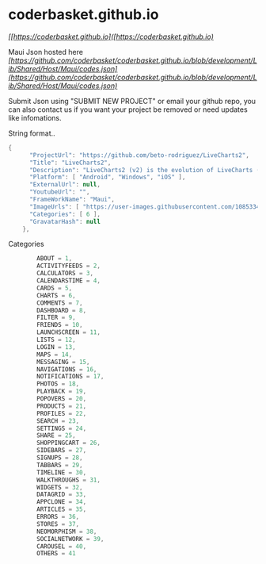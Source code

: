 # coderbasket.github.io
*[[https://coderbasket.github.io]([https://coderbasket.github.io)*

Maui Json hosted here
*[https://github.com/coderbasket/coderbasket.github.io/blob/development/Lib/Shared/Host/Maui/codes.json](https://github.com/coderbasket/coderbasket.github.io/blob/development/Lib/Shared/Host/Maui/codes.json)*



Submit Json  using "SUBMIT NEW PROJECT" or email your github repo, you can also contact us if you want your project be removed or need updates like infomations.

String format..
```cs
{ 
      "ProjectUrl": "https://github.com/beto-rodriguez/LiveCharts2",
      "Title": "LiveCharts2",
      "Description": "LiveCharts2 (v2) is the evolution of LiveCharts (v0), it fixes the main design issues of its predecessor, it's focused to run everywhere,       improves flexibility without losing what we already had in v0.",
      "Platform": [ "Android", "Windows", "iOS" ],
      "ExternalUrl": null,
      "YoutubeUrl": "",
      "FrameWorkName": "Maui",
      "ImageUrls": [ "https://user-images.githubusercontent.com/10853349/124399763-41873900-dce3-11eb-937a-947d66d42597.gif" ],
      "Categories": [ 6 ],
      "GravatarHash": null
    },
```
Categories
```cs
        ABOUT = 1,
        ACTIVITYFEEDS = 2,
        CALCULATORS = 3,
        CALENDARSTIME = 4,
        CARDS = 5,
        CHARTS = 6,
        COMMENTS = 7,
        DASHBOARD = 8,
        FILTER = 9,
        FRIENDS = 10,
        LAUNCHSCREEN = 11,
        LISTS = 12,
        LOGIN = 13,
        MAPS = 14,
        MESSAGING = 15,
        NAVIGATIONS = 16,
        NOTIFICATIONS = 17,
        PHOTOS = 18,
        PLAYBACK = 19,
        POPOVERS = 20,
        PRODUCTS = 21,
        PROFILES = 22,
        SEARCH = 23,
        SETTINGS = 24,
        SHARE = 25,
        SHOPPINGCART = 26,
        SIDEBARS = 27,
        SIGNUPS = 28,
        TABBARS = 29,
        TIMELINE = 30,
        WALKTHROUGHS = 31,
        WIDGETS = 32,
        DATAGRID = 33,
        APPCLONE = 34,
        ARTICLES = 35,
        ERRORS = 36,
        STORES = 37,
        NEOMORPHISM = 38,
        SOCIALNETWORK = 39,
        CAROUSEL = 40,
        OTHERS = 41
```

